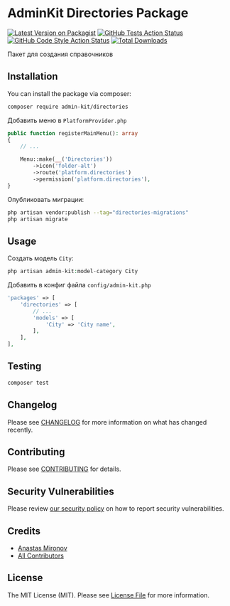 # AdminKit Directories Package

[![Latest Version on Packagist](https://img.shields.io/packagist/v/admin-kit/directories.svg?style=flat-square)](https://packagist.org/packages/admin-kit/directories)
[![GitHub Tests Action Status](https://img.shields.io/github/actions/workflow/status/admin-kit/directories/run-tests.yml?branch=1.x&label=tests&style=flat-square)](https://github.com/admin-kit/directories/actions?query=workflow%3Arun-tests+branch%3Amain)
[![GitHub Code Style Action Status](https://img.shields.io/github/actions/workflow/status/admin-kit/directories/fix-php-code-style-issues.yml?branch=1.x&label=code%20style&style=flat-square)](https://github.com/admin-kit/directories/actions?query=workflow%3A"Fix+PHP+code+style+issues"+branch%3Amain)
[![Total Downloads](https://img.shields.io/packagist/dt/admin-kit/directories.svg?style=flat-square)](https://packagist.org/packages/admin-kit/directories)

Пакет для создания справочников

## Installation

You can install the package via composer:

```bash
composer require admin-kit/directories
```

Добавить меню в `PlatformProvider.php`
```php
public function registerMainMenu(): array
{
    // ...

    Menu::make(__('Directories'))
        ->icon('folder-alt')
        ->route('platform.directories')
        ->permission('platform.directories'),
}
```

Опубликовать миграции:

```bash
php artisan vendor:publish --tag="directories-migrations"
php artisan migrate
```

## Usage

Создать модель `City`:
```php
php artisan admin-kit:model-category City
```

Добавить в конфиг файла `config/admin-kit.php`
```php
'packages' => [
    'directories' => [
        // ...
        'models' => [
            'City' => 'City name',
        ],
    ],
],
```

## Testing

```bash
composer test
```

## Changelog

Please see [CHANGELOG](CHANGELOG.md) for more information on what has changed recently.

## Contributing

Please see [CONTRIBUTING](CONTRIBUTING.md) for details.

## Security Vulnerabilities

Please review [our security policy](../../security/policy) on how to report security vulnerabilities.

## Credits

- [Anastas Mironov](https://github.com/ast21)
- [All Contributors](../../contributors)

## License

The MIT License (MIT). Please see [License File](LICENSE.md) for more information.
